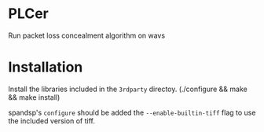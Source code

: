 # PLCer
Run packet loss concealment algorithm on wavs 

# Installation
Install the libraries included in the `3rdparty` directoy.
(./configure && make && make install)

spandsp's `configure` should be added the `--enable-builtin-tiff` flag to use the included version of tiff.
